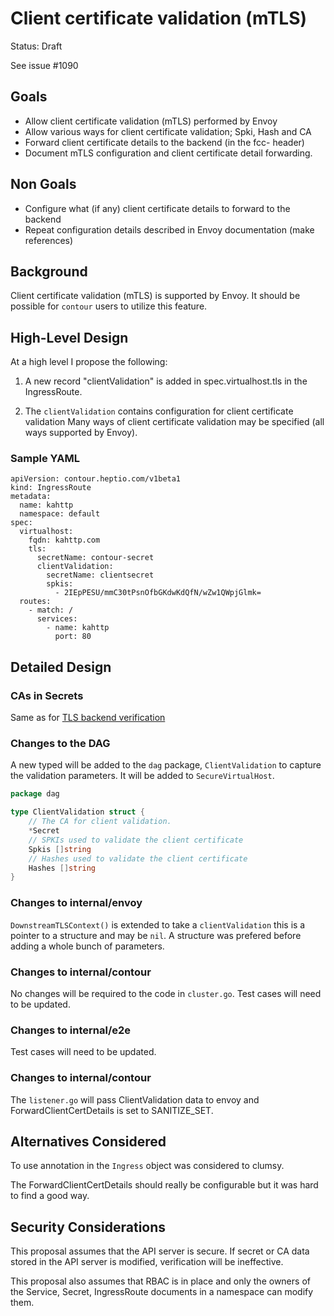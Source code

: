 # Client certificate validation (mTLS)

Status: Draft

See issue #1090

## Goals

- Allow client certificate validation (mTLS) performed by Envoy
- Allow various ways for client certificate validation; Spki, Hash and CA
- Forward client certificate details to the backend (in the fcc- header)
- Document mTLS configuration and client certificate detail forwarding.

## Non Goals

- Configure what (if any) client certificate details to forward to the backend
- Repeat configuration details described in Envoy documentation (make references)


## Background

Client certificate validation (mTLS) is supported by Envoy. It should
be possible for `contour` users to utilize this feature.


## High-Level Design

At a high level I propose the following:

1. A new record "clientValidation" is added in spec.virtualhost.tls
   in the IngressRoute.

2. The `clientValidation` contains configuration for client
   certificate validation Many ways of client certificate validation
   may be specified (all ways supported by Envoy).


### Sample YAML

```
apiVersion: contour.heptio.com/v1beta1
kind: IngressRoute
metadata:
  name: kahttp
  namespace: default
spec:
  virtualhost:
    fqdn: kahttp.com
    tls:
      secretName: contour-secret
      clientValidation:
        secretName: clientsecret
        spkis:
          - 2IEpPESU/mmC30tPsnOfbGKdwKdQfN/wZw1QWpjGlmk=
  routes:
    - match: /
      services:
        - name: kahttp
          port: 80
```

## Detailed Design


### CAs in Secrets

Same as for [TLS backend verification](tls-backend-verification.md)


### Changes to the DAG

A new typed will be added to the `dag` package, `ClientValidation`
to capture the validation parameters. It will be added to `SecureVirtualHost`.

```go
package dag

type ClientValidation struct {
	// The CA for client validation.
	*Secret
	// SPKIs used to validate the client certificate
	Spkis []string
	// Hashes used to validate the client certificate
	Hashes []string
}
```

### Changes to internal/envoy

`DownstreamTLSContext()` is extended to take a `clientValidation` this
is a pointer to a structure and may be `nil`. A structure was prefered
before adding a whole bunch of parameters.

### Changes to internal/contour

No changes will be required to the code in `cluster.go`.  Test cases
will need to be updated.

### Changes to internal/e2e

Test cases will need to be updated.

### Changes to internal/contour

The `listener.go` will pass ClientValidation data to envoy and
ForwardClientCertDetails is set to SANITIZE_SET.


## Alternatives Considered

To use annotation in the `Ingress` object was considered to clumsy.

The ForwardClientCertDetails should really be configurable but it was
hard to find a good way.

## Security Considerations

This proposal assumes that the API server is secure.  If secret or CA
data stored in the API server is modified, verification will be
ineffective.

This proposal also assumes that RBAC is in place and only the owners
of the Service, Secret, IngressRoute documents in a namespace can
modify them.
